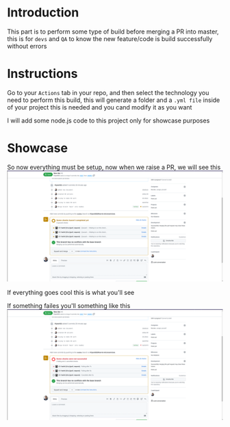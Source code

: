 # Introduction

This part is to perform some type of build before merging a PR into master, this is for `devs` and `QA` to know the new feature/code is build successfully without errors

# Instructions

Go to your `Actions` tab in your repo, and then select the technology you need to perform this build, this will generate a folder and a `.yml file` inside of your project this is needed and you cand modify it as you want

I will add some node.js code to this project only for showcase purposes

# Showcase

So now everything must be setup, now when we raise a PR, we will see this
![GH actions building](images/GH-actions-building.png)

If everything goes cool this is what you'll see

If something failes you'll something like this
![GH actions building](images/GH-actions-failed.png)
